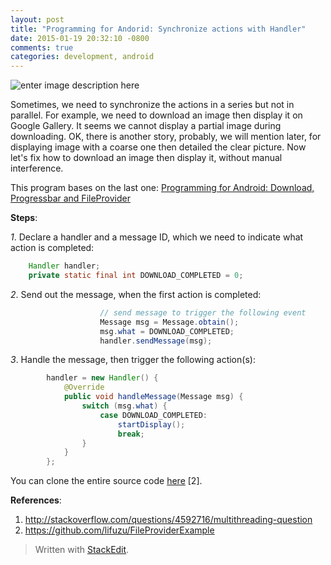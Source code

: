 ```yaml
---
layout: post
title: "Programming for Andorid: Synchronize actions with Handler"
date: 2015-01-19 20:32:10 -0800
comments: true
categories: development, android
---
```


![enter image description here](http://rxtracepz.dirkrodgersconsu.netdna-cdn.com/wp-content/uploads/2010/02/synchronized-swimmers.jpg)

Sometimes, we need to synchronize the actions in a series but not in parallel. For example, we need to download an image then display it on Google Gallery. It seems we cannot display a partial image during downloading. OK, there is another story, probably, we will mention later, for displaying image with a coarse one then detailed the clear picture. Now let's fix how to download an image then display it, without manual interference.

This program bases on the last one: [Programming for Android: Download, Progressbar and FileProvider](http://lifuzu.com/blog/2015/01/16/programming-for-android-download/)
<!--more-->
**Steps**:

*1*. Declare a handler and a message ID, which we need to indicate what action is completed:
```java
    Handler handler;
    private static final int DOWNLOAD_COMPLETED = 0;
```

*2*. Send out the message, when the first action is completed:
```java
                    // send message to trigger the following event
                    Message msg = Message.obtain();
                    msg.what = DOWNLOAD_COMPLETED;
                    handler.sendMessage(msg);
```

*3*. Handle the message, then trigger the following action(s):
```java
        handler = new Handler() {
            @Override
            public void handleMessage(Message msg) {
                switch (msg.what) {
                    case DOWNLOAD_COMPLETED:
                        startDisplay();
                        break;
                }
            }
        };
```

You can clone the entire source code [here](https://github.com/lifuzu/FileProviderExample) [2].

**References**:

1. http://stackoverflow.com/questions/4592716/multithreading-question
2. https://github.com/lifuzu/FileProviderExample

> Written with [StackEdit](https://stackedit.io/).
